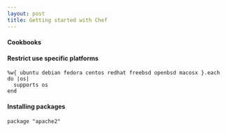 ```yaml
---
layout: post 
title: Getting started with Chef
---
```


#### Cookbooks

#### Restrict use specific platforms

    %w{ ubuntu debian fedora centos redhat freebsd openbsd macosx }.each do |os|
      supports os
    end

#### Installing packages

    package "apache2"
